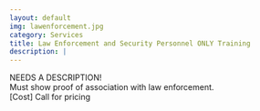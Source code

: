 ```yaml
---
layout: default
img: lawenforcement.jpg
category: Services
title: Law Enforcement and Security Personnel ONLY Training
description: |
---
```

NEEDS A DESCRIPTION!     
Must show proof of association with law enforcement.      
[Cost] Call for pricing